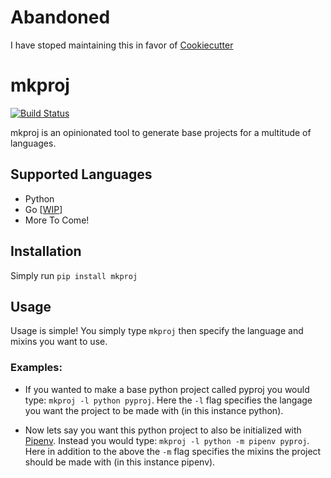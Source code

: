 # Abandoned

I have stoped maintaining this in favor of [Cookiecutter](https://github.com/cookiecutter/cookiecutter)

# mkproj

[![Build Status](https://travis-ci.com/iboyperson/mkproj.svg?branch=master)](https://travis-ci.com/iboyperson/mkproj)

mkproj is an opinionated tool to generate base projects for a multitude of languages.

## Supported Languages

* Python
* Go [[WIP](https://github.com/iboyperson/mkproj/tree/go-lang)]
* More To Come!

## Installation

Simply run `pip install mkproj`

## Usage

Usage is simple! You simply type `mkproj` then specify the language and mixins you want to use.

### Examples:

* If you wanted to make a base python project called pyproj you would type: `mkproj -l python pyproj`. Here the `-l` flag specifies
the langage you want the project to be made with (in this instance python).


* Now lets say you want this python project to also be initialized with [Pipenv](https://github.com/pypa/pipenv). Instead you would type:
`mkproj -l python -m pipenv pyproj`. Here in addition to the above the `-m` flag specifies the mixins the project should be made with (in this instance
pipenv).
